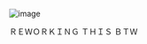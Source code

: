 ![image](https://i.pinimg.com/736x/5e/50/37/5e5037198aa2359013465b658eb37d2f.jpg)

ＲＥＷＯＲＫＩＮＧ ＴＨＩＳ ＢＴＷ
